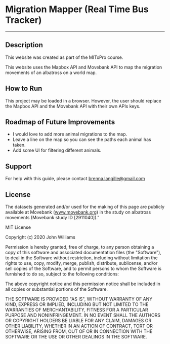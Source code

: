 # Migration Mapper (Real Time Bus Tracker)

***

## Description
This website was created as part of the MITxPro course.

This website uses the Mapbox API and Movebank API to map the migration movements of an albatross on a world map.

## How to Run
This project may be loaded in a browser. However, the user should replace the Mapbox API and the Movebank API with their own APIs keys.

## Roadmap of Future Improvements
- I would love to add more animal migrations to the map.
- Leave a line on the map so you can see the paths each animal has taken.
- Add some UI for filtering different animals.

## Support
For help with this guide, please contact brenna.langille@gmail.com

## License

The datasets generated and/or used for the making of this page are publicly available at Movebank (www.movebank.org) in the study on albatross movements (Movebank study ID [2911040]).”

MIT License

Copyright (c) 2020 John Williams

Permission is hereby granted, free of charge, to any person obtaining a copy of this software and associated documentation files (the "Software"), to deal in the Software without restriction, including without limitation the rights to use, copy, modify, merge, publish, distribute, sublicense, and/or sell copies of the Software, and to permit persons to whom the Software is furnished to do so, subject to the following conditions:

The above copyright notice and this permission notice shall be included in all copies or substantial portions of the Software.

THE SOFTWARE IS PROVIDED "AS IS", WITHOUT WARRANTY OF ANY KIND, EXPRESS OR IMPLIED, INCLUDING BUT NOT LIMITED TO THE WARRANTIES OF MERCHANTABILITY, FITNESS FOR A PARTICULAR PURPOSE AND NONINFRINGEMENT. IN NO EVENT SHALL THE AUTHORS OR COPYRIGHT HOLDERS BE LIABLE FOR ANY CLAIM, DAMAGES OR OTHER LIABILITY, WHETHER IN AN ACTION OF CONTRACT, TORT OR OTHERWISE, ARISING FROM, OUT OF OR IN CONNECTION WITH THE SOFTWARE OR THE USE OR OTHER DEALINGS IN THE SOFTWARE.
